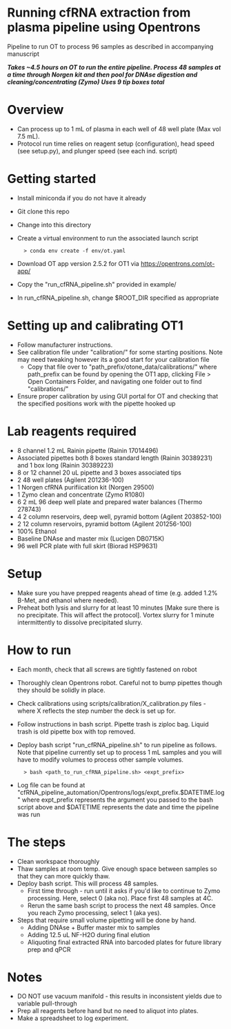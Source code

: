 # Running cfRNA extraction from plasma pipeline using Opentrons
Pipeline to run OT to process 96 samples as described in accompanying manuscript

***Takes ~4.5 hours on OT to run the entire pipeline. Process 48 samples at a time through Norgen kit and then pool for DNAse digestion and cleaning/concentrating (Zymo)***
***Uses 9 tip boxes total***

# Overview
* Can process up to 1 mL of plasma in each well of 48 well plate (Max vol 7.5 mL).
* Protocol run time relies on reagent setup (configuration), head speed (see setup.py), and plunger speed (see each ind. script)

# Getting started
* Install miniconda if you do not have it already
* Git clone this repo
* Change into this directory
* Create a virtual environment to run the associated launch script

		> conda env create -f env/ot.yaml
* Download OT app version 2.5.2 for OT1 via https://opentrons.com/ot-app/
* Copy the "run_cfRNA_pipeline.sh" provided in example/
* In run_cfRNA_pipeline.sh, change $ROOT_DIR specified as appropriate

# Setting up and calibrating OT1
* Follow manufacturer instructions. 
* See calibration file under "calibration/" for some starting positions. Note may need tweaking however its a good start for your calibration file
	* Copy that file over to "path_prefix/otone_data/calibrations/" where path_prefix can be found by opening the OT1 app, clicking File > Open Containers Folder, and navigating one folder out to find "calibrations/"
* Ensure proper calibration by using GUI portal for OT and checking that the specified positions work with the pipette hooked up

# Lab reagents required
* 8 channel 1.2 mL Rainin pipette (Rainin 17014496)
* Associated pipettes both 8 boxes standard length (Rainin 30389231) and 1 box long (Rainin 30389223)
* 8 or 12 channel 20 uL pipette and 3 boxes associated tips
* 2 48 well plates (Agilent 201236-100)
* 1 Norgen cfRNA purifiication kit (Norgen 29500)
* 1 Zymo clean and concentrate (Zymo R1080)
* 6 2 mL 96 deep well plate and prepared water balances (Thermo 278743)
* 4 2 column reservoirs, deep well, pyramid bottom (Agilent 203852-100)
* 2 12 column reservoirs, pyramid bottom (Agilent 201256-100)
* 100% Ethanol
* Baseline DNAse and master mix (Lucigen DB0715K)
* 96 well PCR plate with full skirt (Biorad HSP9631)

# Setup
* Make sure you have prepped reagents ahead of time (e.g. added 1.2% B-Met, and ethanol where needed).
* Preheat both lysis and slurry for at least 10 minutes [Make sure there is no precipitate. This will affect the protocol]. Vortex slurry for 1 minute intermittently to dissolve precipitated slurry.

# How to run
* Each month, check that all screws are tightly fastened on robot
* Thoroughly clean Opentrons robot. Careful not to bump pipettes though they should be solidly in place.
* Check calibrations using scripts/calibration/X_calibration.py files - where X reflects the step number the deck is set up for. 
* Follow instructions in bash script. Pipette trash is ziploc bag. Liquid trash is old pipette box with top removed.
* Deploy bash script "run_cfRNA_pipeline.sh" to run pipeline as follows. Note that pipeline currently set up to process 1 mL samples and you will have to modify volumes to process other sample volumes.
		
		> bash <path_to_run_cfRNA_pipeline.sh> <expt_prefix>
		
* Log file can be found at "cfRNA_pipeline_automation/Opentrons/logs/expt_prefix.$DATETIME.log" where expt_prefix represents the argument you passed to the bash script above and $DATETIME represents the date and time the pipeline was run

# The steps
* Clean workspace thoroughly
* Thaw samples at room temp. Give enough space between samples so that they can more quickly thaw.
* Deploy bash script. This will process 48 samples.
	* First time through - run until it asks if you'd like to continue to Zymo processing. Here, select 0 (aka no). Place first 48 samples at 4C.
	* Rerun the same bash script to process the next 48 samples. Once you reach Zymo processing, select 1 (aka yes).
* Steps that require small volume pipetting will be done by hand.
	* Adding DNAse + Buffer master mix to samples
	* Adding 12.5 uL NF-H2O during final elution
	* Aliquoting final extracted RNA into barcoded plates for future library prep and qPCR

# Notes
* DO NOT use vacuum manifold - this results in inconsistent yields due to variable pull-through
* Prep all reagents before hand but no need to aliquot into plates.
* Make a spreadsheet to log experiment.
